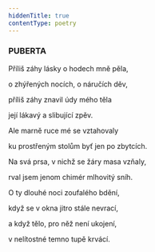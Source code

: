 ```yaml
---
hiddenTitle: true
contentType: poetry
---
```


<section>

### PUBERTA

Příliš záhy lásky o hodech mně pěla, 

o zhýřených nocích, o náručích děv, 

příliš záhy znavil údy mého těla 

její lákavý a slibující zpěv.

</section>

<section>

Ale marně ruce mé se vztahovaly 

ku prostřeným stolům byť jen po zbytcích. 

Na svá prsa, v nichž se žáry masa vzňaly, 

rval jsem jenom chimér mlhovitý sníh.

</section>

<section>

O ty dlouhé noci zoufalého bdění, 

když se v okna jitro stále nevrací, 

a když tělo, pro něž není ukojení, 

v nelítostné temno tupě krvácí.

</section>
